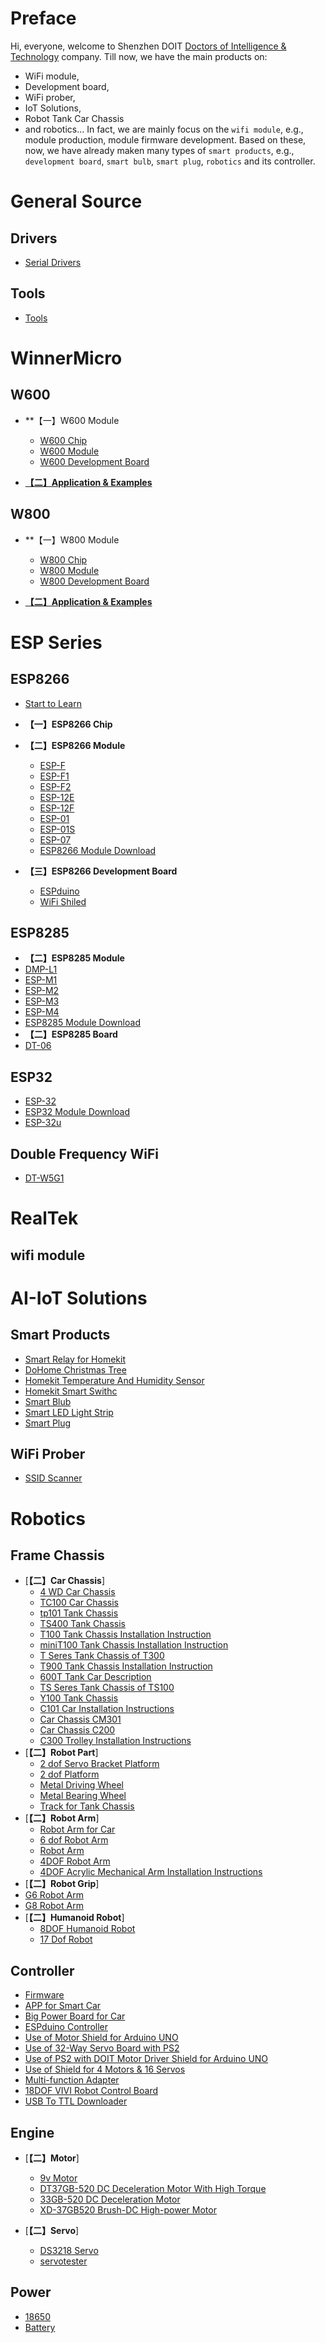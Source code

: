 # Preface

  Hi, everyone, welcome to Shenzhen DOIT [Doctors of Intelligence & Technology](http://doit.am/) company. Till now, we have the main products on:
* WiFi module,
* Development board,
* WiFi prober,
* IoT Solutions,
* Robot Tank Car Chassis
* and robotics...
  In fact, we are mainly focus on the `wifi module`, e.g., module production, module firmware development. Based on these, now, we have already maken many types of `smart products`, e.g., `development board`, `smart bulb`, `smart plug`, `robotics` and its controller.

# General Source
## Drivers
  * [Serial Drivers](/GeneralSource/drivers.md)

## Tools
  * [Tools](/GeneralSource/softwareTools.md)

# WinnerMicro

## W600

* **【一】W600 Module
  * [W600 Chip](C/C语言学习笔记-CH01-编程基础.md)
  * [W600 Module](C/C语言学习笔记-CH02-基本语法.md)
  * [W600 Development Board](C/C语言学习笔记-CH03-数组.md)
  
* [**【二】Application & Examples**](C/C-Code.md)



## W800

* **【一】W800 Module
  * [W800 Chip](C/C语言学习笔记-CH01-编程基础.md)
  * [W800 Module](C/C语言学习笔记-CH02-基本语法.md)
  * [W800 Development Board](C/C语言学习笔记-CH03-数组.md)
  
* [**【二】Application & Examples**](C/C-Code.md)


# ESP Series

## ESP8266
* [Start to Learn](ESPSeries/start/start.md)

* **【一】ESP8266 Chip**
  
* **【二】ESP8266 Module**
  * [ESP-F](ESPSeries/ESP8266/ESPF/espf.md)
  * [ESP-F1](ESPSeries/ESP8266/ESPF1/espf1.md)
  * [ESP-F2](ESPSeries/ESP8266/ESPF2/espf2.md)
  * [ESP-12E](ESPSeries/ESP8266/ESP12E/12e.md)
  * [ESP-12F](ESPSeries/ESP8266/ESP12F/esp12f.md)
  * [ESP-01](ESPSeries/ESP8266/ESP01/esp01.md)
  * [ESP-01S](ESPSeries/ESP8266/ESP01s/esp01s.md)
  * [ESP-07](ESPSeries/ESP8266/ESP07/esp07.md)
  * [ESP8266 Module Download](ESPSeries/ESP8266/ESP8266ModuleDownload/ESP8266ModuleDownload.md)
  
  
  
* **【三】ESP8266 Development Board**
  * [ESPduino](ESPSeries/ESP8266/ESPDUINO/espduino.md)
  * [WiFi Shiled](C/C语言学习笔记-CH03-数组.md)
  

## ESP8285
* **【二】ESP8285 Module**
* [DMP-L1](ESPSeries/ESP8285/dmpl1/dmpl1.md)
* [ESP-M1](ESPSeries/ESP8285/espm1/espm1.md)
* [ESP-M2](ESPSeries/ESP8285/espm2/espm2.md)
* [ESP-M3](ESPSeries/ESP8285/espm3/espm3.md)
* [ESP-M4](ESPSeries/ESP8285/espm4/espm4.md)
* [ESP8285 Module Download](ESPSeries/ESP8285/ESP8285ModuleDownload/ESP8285ModuleDownload.md)
* **【二】ESP8285 Board**
* [DT-06](ESPSeries/ESP8285/DT06/DT06.md)

## ESP32

* [ESP-32](ESPSeries/ESP32/ESP32/esp32.md)
* [ESP32 Module Download](ESPSeries/ESP32/ESP32ModuleDownload/ESP32ModuleDownload.md)
* [ESP-32u](ESPSeries/ESP32/ESP32u/esp32u.md)

## Double Frequency WiFi

* [DT-W5G1](ESPSeries/W5G1/W15G.md)

# RealTek

## wifi module




# AI-IoT Solutions

## Smart Products

* [Smart Relay for Homekit](SmartProduct/homekit2relay/homekitrelay.md)
* [DoHome Christmas Tree](SmartProduct/DoHomeChristmasTree/DoHomeChristmasTree.md)
* [Homekit Temperature And Humidity Sensor](SmartProduct/HomeKitTemAndHum/HomeKitTemAndHum.md)
* [Homekit Smart Swithc](SmartProduct/HomekitSmartSwithc/HomekitSmartSwithc.md)
* [Smart Blub](OJ/README.md)
* [Smart LED Light Strip](OJ/README.md)
* [Smart Plug](OJ/README.md)
## WiFi Prober

* [SSID Scanner](Prober/ssid/ssid.md)

# Robotics

## Frame Chassis

* [**【二】Car Chassis**]
  * [4 WD Car Chassis](Robot/FrameChassis/4wdcarchassis/4wdcarchassis.md)
  * [TC100 Car Chassis](Robot/FrameChassis/TC100/tc100.md)
  * [tp101 Tank Chassis](Robot/FrameChassis/tp101/tp101.md)
  * [TS400 Tank Chassis](Robot/FrameChassis/TS400/ts400.md)
  * [T100 Tank Chassis Installation Instruction](Robot/FrameChassis/Tseriestank/T100/T100.md)
  * [miniT100 Tank Chassis Installation Instruction](Robot/FrameChassis/Tseriestank/miniT100/miniT100.md)
  * [T Seres Tank Chassis of T300](Robot/FrameChassis/Tseriestank/T300/Tseriest300.md)
  * [T900 Tank Chassis Installation Instruction](Robot/FrameChassis/Tseriestank/T900/T900.md)
  * [600T Tank Car Description](Robot/FrameChassis/Tseriestank/600T/600T.md)
  * [TS Seres Tank Chassis of TS100](Robot/FrameChassis/TStank/TStank.md)
  * [Y100 Tank Chassis](Robot/FrameChassis/Y100/Y100.md)
  * [C101 Car Installation Instructions](Robot/FrameChassis/C_Series/C101/C101.md)
  * [Car Chassis CM301](Robot/FrameChassis/C_Series/CM301/CM301.md)
  * [Car Chassis C200](Robot/FrameChassis/C_Series/C200/C200.md)
  * [C300 Trolley Installation Instructions](Robot/FrameChassis/C_Series/C300/C300.md)
* [**【二】Robot Part**]
  * [2 dof Servo Bracket Platform](Robot/FrameChassis/2dofbracket/2dofservobracket.md)
  * [2 dof Platform](Robot/FrameChassis/2dofplatform/2dofplatform.md)
  * [Metal Driving Wheel](Robot/FrameChassis/MetaDrivingWheel/metaldrivingwheel.md)
  * [Metal Bearing Wheel](Robot/FrameChassis/MetalBearingWheel/MetalBearingWheel.md)
  * [Track for Tank Chassis](Robot/FrameChassis/track/track.md)
* [**【二】Robot Arm**]
  * [Robot Arm for Car](Robot/FrameChassis/cararm/cararm.md)
  * [6 dof Robot Arm](Robot/FrameChassis/gxrobotarm/gxrobotarm.md)
  * [Robot Arm](Robot/FrameChassis/robotarm/robotarm.md)
  * [4DOF Robot Arm](Robot/FrameChassis/4DOFRoboticArm/4DOFRobotArm.md)
  * [4DOF Acrylic Mechanical Arm Installation Instructions](Robot/FrameChassis/4DOFAcrylicMechanicalArm/4DOFAcrylicMechanicalArm.md)
* [**【二】Robot Grip**]
* [G6 Robot Arm](Robot/FrameChassis/g6/g6.md)
* [G8 Robot Arm](Robot/FrameChassis/g8/g8.md)
* [**【二】Humanoid Robot**]
  * [8DOF Humanoid Robot](Robot/FrameChassis/HumanoidRobot/8dofhumanoid/8dofhumanoid.md)
  * [17 Dof Robot](Robot/FrameChassis/HumanoidRobot/17dof/17dofhumanoid.md)

## Controller

* [Firmware](Robot/Controller/app/firmware.md)
* [APP for Smart Car](Robot/Controller/app/AppforSmartCar.md)
* [Big Power Board for Car](Robot/Controller/controller/BigPowerBoard.md)
* [ESPduino Controller](Robot/Controller/controller/espduinoController.md)
* [Use of Motor Shield for Arduino UNO](Robot/Controller/controller/unomotorshield.md)
* [Use of 32-Way Servo Board with PS2](Robot/Controller/ps2/PS2SERVO32.md)
* [Use of PS2 with DOIT Motor Driver Shield for Arduino UNO](Robot/Controller/ps2/ps2.md)
* [Use of Shield for 4 Motors & 16 Servos](Robot/Controller/ps2/4motor16servo.md)
* [Multi-function Adapter](Robot/Controller/MultifunctionAdapter/Multi-functionAdapter.md)
* [18DOF VIVI Robot Control Board](Robot/Controller/vivirobot/vivirobot.md)
* [USB To TTL Downloader](Robot/Controller/USBToTTLDownloader/USBToTTLDownloader.md)

## Engine
* [**【二】Motor**]
  * [9v Motor](Robot/Engine/9vMotor/9vmotor.md)
  * [DT37GB-520 DC Deceleration Motor With High Torque](Robot/Engine/DT37GBMotor/DT37GB-520Motor.md)
  * [33GB-520 DC Deceleration Motor](Robot/Engine/33GB-520DCMotor/33GB-520DCMotor.md)
  * [XD-37GB520 Brush-DC High-power Motor](Robot/Engine/XD-37GB520DCMotor/XD-37GB520DCMotor.md)

* [**【二】Servo**]
  * [DS3218 Servo](Robot/Engine/ds3218/ds3218.md)
  * [servotester](Robot/Engine/servotester/servoTester.md)

## Power

* [18650](FrontEnd/Vue/idea-to-vue.md)
* [Battery](FrontEnd/Vue/vue-base-notes.md)



